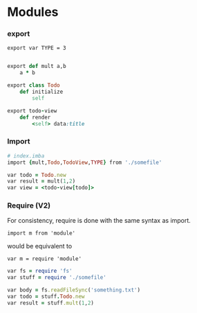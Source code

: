 # Modules

### export

```
export var TYPE = 3
```

```ruby

export def mult a,b
	a * b

export class Todo
	def initialize
		self

export todo-view
	def render
		<self> data:title
```

### Import

```ruby
# index.imba
import {mult,Todo,TodoView,TYPE} from './somefile'

var todo = Todo.new
var result = mult(1,2)
var view = <todo-view[todo]>
```

### Require \(V2\)

For consistency, require is done with the same syntax as import.

```text
import m from 'module'
```

would be equivalent to

```text
var m = require 'module'
```

```ruby
var fs = require 'fs'
var stuff = require './somefile'

var body = fs.readFileSync('something.txt')
var todo = stuff.Todo.new
var result = stuff.mult(1,2)
```



